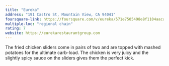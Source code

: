 ```yaml
---
title: "Eureka"
address: "191 Castro St, Mountain View, CA 94041"
foursquare-link: https://foursquare.com/v/eureka/571e7505498e8f1104aaca12
multiple-loc: "regional chain"
rating: 7
website: https://eurekarestaurantgroup.com
---
```


The fried chicken sliders come in pairs of two and are topped with mashed potatoes for the ultimate carb-load. The
chicken is very juicy and the slightly spicy sauce on the sliders gives them the perfect kick.
